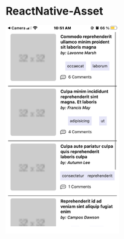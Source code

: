 # ReactNative-Asset

<div>
  <img
    src="https://github.com/LauraCanon/ReactNative-Asset/blob/main/assets/Native-Asset.PNG"
    width="300"
    height="550"
  />
</div>

